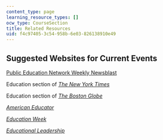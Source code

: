 ```yaml
---
content_type: page
learning_resource_types: []
ocw_type: CourseSection
title: Related Resources
uid: f4c97405-3c54-958b-6e03-826138910e49
---
```


Suggested Websites for Current Events
-------------------------------------

[Public Education Network Weekly Newsblast](http://www.linkedin.com/groups/Public-Education-Network-Weekly-NewsBlast-4274443.S.163809498)

Education section of [_The New York Times_](http://www.nytimes.com/pages/education/)

Education section of [_The Boston Globe_](http://www.boston.com/news/education/)

[_American Educator_](http://www.aft.org/newspubs/periodicals/ae/)

[_Education Week_](http://www.edweek.org/ew/index.html)

[_Educational Leadership_](http://www.ascd.org/publications/educational-leadership/current-issue.aspx)